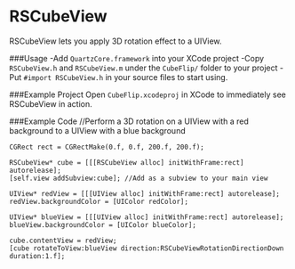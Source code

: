 RSCubeView
=============

RSCubeView lets you apply 3D rotation effect to a UIView.

###Usage
-Add `QuartzCore.framework` into your XCode project
-Copy `RSCubeView.h` and `RSCubeView.m` under the `CubeFlip/` folder to your project
-Put `#import RSCubeView.h` in your source files to start using.

###Example Project
Open `CubeFlip.xcodeproj` in XCode to immediately see RSCubeView in action.

###Example Code
    //Perform a 3D rotation on a UIView with a red background to a UIView with a blue background
    
    CGRect rect = CGRectMake(0.f, 0.f, 200.f, 200.f);
    
    RSCubeView* cube = [[[RSCubeView alloc] initWithFrame:rect] autorelease];
    [self.view addSubview:cube]; //Add as a subview to your main view
        
    UIView* redView = [[[UIView alloc] initWithFrame:rect] autorelease];
    redView.backgroundColor = [UIColor redColor];
        
    UIView* blueView = [[[UIView alloc] initWithFrame:rect] autorelease];
    blueView.backgroundColor = [UIColor blueColor];
        
    cube.contentView = redView;
    [cube rotateToView:blueView direction:RSCubeViewRotationDirectionDown duration:1.f];
    

